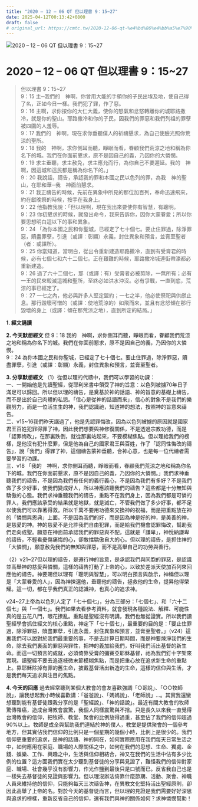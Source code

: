 ```yaml
---
title: "2020 – 12 – 06 QT 但以理書 9：15~27"
date: 2025-04-12T00:13:42+0800
draft: false
# original_url: https://cmtc.tw/2020-12-06-qt-%e4%bd%86%e4%bb%a5%e7%90%86%e6%9b%b8-9%ef%bc%9a1527
---
```


![2020 – 12 – 06 QT 但以理書 9：15\~27](/images/qt.jpg   "2020 – 12 – 06 QT 但以理書 9：15\~27")

# 2020 – 12 – 06 QT 但以理書 9：15\~27

> 但以理書 9：15\~27  
> 9：15 主─我們的　神啊，你曾用大能的手領你的子民出埃及地，使自己得了名，正如今日一樣。我們犯了罪，作了惡。  
> 9：16 主啊，求你按你的大仁大義，使你的怒氣和忿怒轉離你的城耶路撒冷，就是你的聖山。耶路撒冷和你的子民，因我們的罪惡和我們列祖的罪孽被四圍的人羞辱。  
> 9：17 我們的　神啊，現在求你垂聽僕人的祈禱懇求，為自己使臉光照你荒涼的聖所。  
> 9：18 我的　神啊，求你側耳而聽，睜眼而看，眷顧我們荒涼之地和稱為你名下的城。我們在你面前懇求，原不是因自己的義，乃因你的大憐憫。  
> 9：19 求主垂聽，求主赦免，求主應允而行，為你自己不要遲延。我的　神啊，因這城和這民都是稱為你名下的。」  
> 9：20 我說話，禱告，承認我的罪和本國之民以色列的罪，為我　神的聖山，在耶和華─我　神面前懇求。  
> 9：21 我正禱告的時候，先前在異象中所見的那位加百列，奉命迅速飛來，約在獻晚祭的時候，按手在我身上。  
> 9：22 他指教我說：「但以理啊，現在我出來要使你有智慧，有聰明。  
> 9：23 你初懇求的時候，就發出命令，我來告訴你，因你大蒙眷愛；所以你要思想明白這以下的事和異象。  
> 9：24 「為你本國之民和你聖城，已經定了七十個七。要止住罪過，除淨罪惡，贖盡罪孽，引進（或譯：彰顯）永義，封住異象和預言，並膏至聖者（者：或譯所）。  
> 9：25 你當知道，當明白，從出令重新建造耶路撒冷，直到有受膏君的時候，必有七個七和六十二個七。正在艱難的時候，耶路撒冷城連街帶濠都必重新建造。  
> 9：26 過了六十二個七，那（或譯：有）受膏者必被剪除，一無所有；必有一王的民來毀滅這城和聖所，至終必如洪水沖沒。必有爭戰，一直到底，荒涼的事已經定了。  
> 9：27 一七之內，他必與許多人堅定盟約；一七之半，他必使祭祀與供獻止息。那行毀壞可憎的（或譯：使地荒涼的）如飛而來，並且有忿怒傾在那行毀壞的身上（或譯：傾在那荒涼之地），直到所定的結局。」

**1. 經文誦讀**

**2.  今天默想經文**
但 9：18 我的　神啊，求你側耳而聽，睜眼而看，眷顧我們荒涼之地和稱為你名下的城。我們在你面前懇求，原不是因自己的義，乃因你的大憐憫。  
9：24 為你本國之民和你聖城，已經定了七十個七。要止住罪過，除淨罪惡，贖盡罪孽，引進（或譯：彰顯）永義，封住異象和預言，並膏至聖者。

**3. 分享默想經文**
（1）從但以理的代禱中，我們可以學習的功課：  
一、一開始他是先讀聖經，從耶利米書中領受了神的旨意：以色列被擄70年日子滿足可以歸回。所以但以理的禱告，是奠基於神的話語、神的旨意的基礎上禱告，而不是出於自己肉體的私慾。「信心是從神的話語而來」，信心的對象不是我們的樂觀努力，而是一位活生生的神，我們認識祂，知道神的想法，按照神的旨意來禱告。  
二、v15\~16我們昨天講過了，他是先認罪悔改，因為以色列被擄的原因就是國家君王百姓犯罪得罪了神，因此我們想要與神修復關係，不是透過宗教功德，而是「認罪悔改」，在那裏跌倒，就從那裏站起來，不要模糊焦點。但以理給我們的榜樣，是他沒有犯什麼罪，但是他為自己的國家君王與百姓，作了「認同性悔改的禱告」，說「我們」得罪了神，這個禱告蒙神垂聽，合神心意，也是每一位代禱者需要學習的功課。  
三、v18 「我的　神啊，求你側耳而聽，睜眼而看，眷顧我們荒涼之地和稱為你名下的城。我們在你面前懇求，原不是因自己的義，乃因你的大憐憫。」我們求神垂聽我們的禱告，不是因為我們有任何的義行義心，不是因為我們有多好？不是我們做了多少好事，使我們變成好人，所以神應該聽我們的禱告？這些都是十分無知與驕傲的心態。我們求神垂聽我們的禱告，重點不在我們身上，因為我們都是可憐的罪人，我們應該承受的結果就是地獄，就是滅亡，不管我們做了多少好事，都不足以使我們可以靠著得救。所以千萬不要用功德來交換神的祝福，而是把重點放在神的「憐憫與恩典」上面。不是因為我們的好，而是因為神是好的神，是美善的神，是慈愛的神。神的慈愛不是允許我們自由犯罪，而是給我們機會認罪悔改，幫助我們走向成聖。願意在神面前承認我們的罪惡與不配，這就是「謙卑」，神悅納謙卑的禱告，不輕看憂傷痛悔的心，卻敵擋驕傲自大的心。但以理的禱告，是抓住神的「大憐憫」，願意赦免我們的無知與罪惡，而不是高舉自己的功勞與善行。

（2）v21\~27但以理的禱告，是遵行神的旨意，是承認我們與同胞的罪惡，是認識並高舉神的慈愛與憐憫，這樣的禱告打動了上帝的心，以致於差派天使加百列來回應他的禱告。神要賜但以理有「聰明與智慧」，可以明白預言與啟示，神稱但以理是「大蒙眷愛的人」，因為神揀選他，垂聽他的禱告，拯救他的生命，提昇他得榮耀。這一切，都在乎我們真正的認識神，也真心的追求神。

v24\~27上帝為以色列人定了「七十個七」，分為三部分：「七個七」、和「六十二個七」與「一個七」。我們如果去看參考資料，就會發現各種說法、解釋、可能性真的是五花八門，眼花撩亂。重點是聖經沒有明講，我們也無從證實。所以我們讀聖經學會抓住經文的核心重點，神定下「七十個七」，最重要的目的是：「要止住罪過，除淨罪惡，贖盡罪孽，引進永義，封住異象和預言，並膏至聖者。」（v24）這裏我們可以說對於我們最重要的事，不是去計算日期時間，而是神要煉淨我們的生命，除去我們裏面的罪惡與罪性，把神的義加給我們，好叫我們活出基督的新生命。而這一切預言的成就，必須倚靠受膏的彌賽亞耶穌基督，祂為我們釘十字架來實現。讀聖經不要去追逐枝微末節模糊焦點，而是把重心放在追求新生命的重點上。靠耶穌除掉有罪的舊生命，披戴基督活出新造的生命，這樣的信仰與生活，才是我們每天追求與注目的焦點。

**4. 今天的回應**
過去經常聽到某個大教會的會友喜歡強調「○哥說」、「○○牧師說」，讓我想起我小時候喜歡講：「爸爸說」、「媽媽說」、「老師說」…。其實我還蠻想聽到能有基督徒跟我分享的是「聖經說」、「神的話說」。最近有間大教會的牧師驚傳罹癌，造成台灣教會震驚，我個人同樣震驚與不捨。只是長久以來我一直覺得台灣教會的信仰，把牧師、教堂、聚會的比例放得過重，甚至佔了我們的信仰超過90%以上。牧師是成全與幫助我們連結於神的僕人，教堂是提供聚會的一個參考地方，但其實佔我們信仰的比例只是一個星期的幾個小時，比例上是很少的。我們信仰更重要的追求，是神的話語、神的同在，如何實際應用在我們每天日常生活之中，如何應用在家庭、職場的人際關係之中，如何在我們的思想、生命、獨處、金錢、娛樂、工作、興趣之中，生活與信仰相結合，神又在我們的生活中佔有多少比例的位置？這方面我們實在太少聽到基督徒的分享與見證了，難怪我們的信仰對家庭、職場、社會幾乎沒有影響力，作光作鹽到最後只是口號而已。反省我自己也是一樣失去基督徒的見證與影響力。但以理沒辦法倚靠什麼節期、活動、聚會、神職人員來維持他的信仰，只能夠每天三次禱告神，在異教文化堅持活出聖經原則，卻因此高舉了上帝的名。對於今天的基督徒而言，但以理的見證是我們需要好好深思與追求的榜樣，重新反省自己的信仰，還有我們與神的關係如何？求神憐憫幫助！
